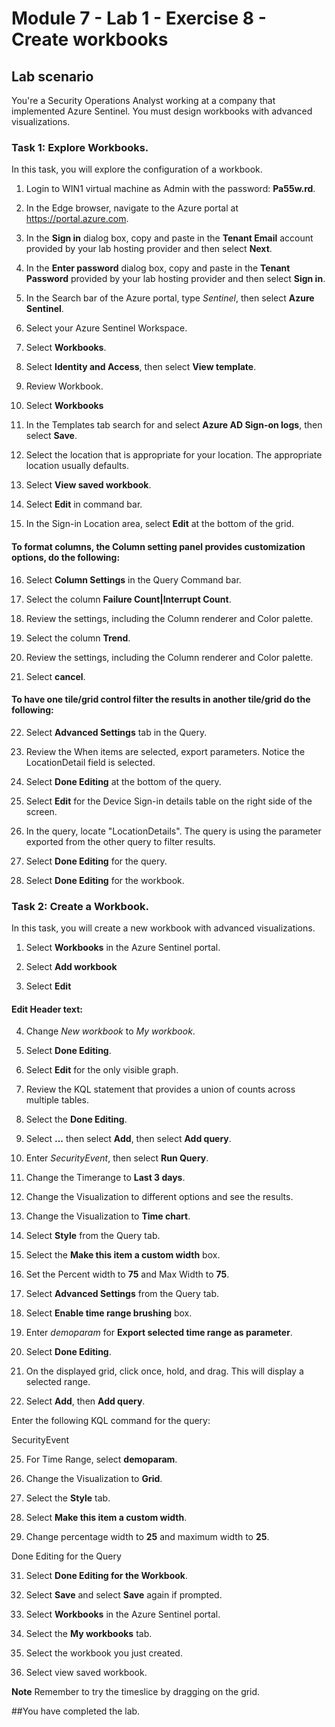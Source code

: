 # Module 7 - Lab 1 - Exercise 8 - Create workbooks

## Lab scenario

You're a Security Operations Analyst working at a company that implemented Azure Sentinel. You must design workbooks with advanced visualizations.

### Task 1: Explore Workbooks.

In this task, you will explore the configuration of a workbook.

1. Login to WIN1 virtual machine as Admin with the password: **Pa55w.rd**.  

2.  In the Edge browser, navigate to the Azure portal at https://portal.azure.com.

3. In the **Sign in** dialog box, copy and paste in the **Tenant Email** account provided by your lab hosting provider and then select **Next**.

4. In the **Enter password** dialog box, copy and paste in the **Tenant Password** provided by your lab hosting provider and then select **Sign in**.

5. In the Search bar of the Azure portal, type *Sentinel*, then select **Azure Sentinel**.

6. Select your Azure Sentinel Workspace.

7. Select **Workbooks**.

8. Select **Identity and Access**, then select **View template**.

9. Review Workbook.

10. Select **Workbooks** 

11. In the Templates tab search for and select **Azure AD Sign-on logs**, then select **Save**. 

12. Select the location that is appropriate for your location.  The appropriate location usually defaults.

13. Select **View saved workbook**.

14. Select **Edit** in command bar.

15. In the Sign-in Location area, select **Edit** at the bottom of the grid.

#### To format columns, the Column setting panel provides customization options, do the following:

16. Select **Column Settings** in the Query Command bar.

17. Select the column **Failure Count|Interrupt Count**.

18. Review the settings, including the Column renderer and Color palette.

19. Select the column **Trend**.

20. Review the settings, including the Column renderer and  Color palette.

21. Select **cancel**.

#### To have one tile/grid control filter the results in another tile/grid do the following:

22. Select **Advanced Settings** tab in the Query.

23. Review the When items are selected, export parameters.  Notice the LocationDetail field is selected.

24. Select **Done Editing** at the bottom of the query.

25. Select **Edit** for the Device Sign-in details table on the right side of the screen.  

26. In the query, locate "LocationDetails".  The query is using the parameter exported from the other query to filter results.

27. Select **Done Editing** for the query.

28. Select **Done Editing** for the workbook.

### Task 2: Create a Workbook.

In this task, you will create a new workbook with advanced visualizations.

1. Select **Workbooks** in the Azure Sentinel portal.

2. Select **Add workbook**

3. Select **Edit**

#### Edit Header text:

4. Change *New workbook* to *My workbook*.

5. Select **Done Editing**.

6. Select **Edit** for the only visible graph.

7. Review the KQL statement that provides a union of counts across multiple tables.

8. Select the **Done Editing**.

10. Select **...** then select **Add**, then select **Add query**.

11. Enter *SecurityEvent*, then select **Run Query**.

12. Change the Timerange to **Last 3 days**.

13. Change the Visualization to different options and see the results.

14. Change the Visualization to **Time chart**.

15. Select **Style** from the Query tab.

16. Select the **Make this item a custom width** box.

17. Set the Percent width to **75** and Max Width to **75**.

18. Select **Advanced Settings** from the Query tab.

19. Select **Enable time range brushing** box. 

20. Enter *demoparam* for **Export selected time range as parameter**.

21. Select **Done Editing**.

22. On the displayed grid, click once, hold, and drag.  This will display a selected range.

23. Select **Add**, then **Add query**.

Enter the following KQL command for the query:

SecurityEvent

25. For Time Range, select **demoparam**.

26. Change the Visualization to **Grid**.

27. Select the **Style** tab.

28. Select **Make this item a custom width**.

29. Change percentage width to **25** and maximum width to **25**.

Done Editing for the Query

31. Select **Done Editing for the Workbook**.

32. Select **Save** and select **Save** again if prompted.

33. Select **Workbooks** in the Azure Sentinel portal.

34. Select the **My workbooks** tab.

35. Select the workbook you just created.

36. Select view saved workbook.

**Note** Remember to try the timeslice by dragging on the grid.

##You have completed the lab.
